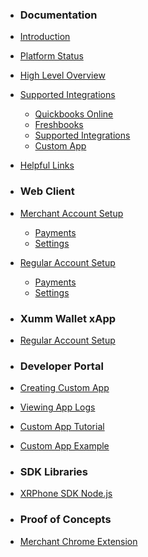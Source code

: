 * <h3><b>Documentation</b></h3>
* [Introduction](./v0.0.1/Documentation/introduction.md)
* [Platform Status](./v0.0.1/Documentation/platform-status.md)
* [High Level Overview](./v0.0.1/Documentation/high-level-overview.md)
* [Supported Integrations](./v0.0.1/Documentation/supported-integrations.md)
    * [Quickbooks Online](./v0.0.1/Documentation/supported-integrations/quickbooks-online.md)
    * [Freshbooks](./v0.0.1/Documentation/supported-integrations/freshbooks.md)
    * [Supported Integrations](./v0.0.1/Documentation/supported-integrations/xero.md)
    * [Custom App](./v0.0.1/Documentation/supported-integrations/custom-app.md)
* [Helpful Links](./v0.0.1/Documentation/helpful-links.md)

* <h3><b>Web Client</b></h3>
* [Merchant Account Setup](./v0.0.1/Web%20Client/merchant-account-setup.md)
    * [Payments](./v0.0.1/Web%20Client/merchant-account-setup/payments-screen.md)
    * [Settings](./v0.0.1/Web%20Client/merchant-account-setup/settings-screen.md)
* [Regular Account Setup](./v0.0.1/Web%20Client/regular-account-setup.md)
    * [Payments](./v0.0.1/Web%20Client/regular-account-setup/payments-screen.md)
    * [Settings](./v0.0.1/Web%20Client/regular-account-setup/settings-screen.md)

* <h3><b>Xumm Wallet xApp</b></h3>
* [Regular Account Setup](./v0.0.1/Xumm%20Wallet%20xApp/regular-account-setup.md)

* <h3><b>Developer Portal</b></h3>
* [Creating Custom App](./v0.0.1/Developer%20Portal/creating-custom-app.md)
* [Viewing App Logs](./v0.0.1/Developer%20Portal/viewing-app-logs.md)
* [Custom App Tutorial](./v0.0.1/Developer%20Portal/custom-app-tutorial.md)
* [Custom App Example](./v0.0.1/Developer%20Portal/custom-app-example.md)

* <h3><b>SDK Libraries</b></h3>
* [XRPhone SDK Node.js](./v0.0.1/SDK%20Libraries/xrphone-sdk-nodejs.md)

* <h3><b>Proof of Concepts</b></h3>
* [Merchant Chrome Extension](./v0.0.1/Proof%20of%20Concepts/merchant-chrome-extension.md)

